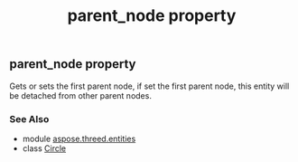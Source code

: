 ﻿---
title: parent_node property
second_title: Aspose.3D for Python via .NET API References
description: 
type: docs
weight: 120
url: /python-net/aspose.threed.entities/circle/parent_node/
is_root: false
---

## parent_node property


Gets or sets the first parent node, if set the first parent node, this entity will be detached from other parent nodes.

### See Also
* module [aspose.threed.entities](../../)
* class [Circle](/3d/python-net/aspose.threed.entities/circle)
